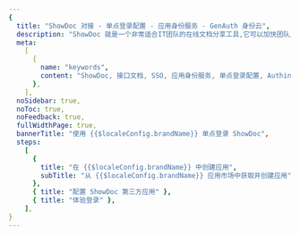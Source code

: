 ```yaml
---
{
  title: "ShowDoc 对接 - 单点登录配置 - 应用身份服务 - GenAuth 身份云",
  description: "ShowDoc 就是一个非常适合IT团队的在线文档分享工具,它可以加快团队之间沟通的效率。",
  meta:
    [
      {
        name: "keywords",
        content: "ShowDoc, 接口文档, SSO, 应用身份服务, 单点登录配置, Authing身份云",
      },
    ],
  noSidebar: true,
  noToc: true,
  noFeedback: true,
  fullWidthPage: true,
  bannerTitle: "使用 {{$localeConfig.brandName}} 单点登录 ShowDoc",
  steps:
    [
      {
        title: "在 {{$localeConfig.brandName}} 中创建应用",
        subTitle: "从 {{$localeConfig.brandName}} 应用市场中获取并创建应用",
      },
      { title: "配置 ShowDoc 第三方应用" },
      { title: "体验登录" },
    ],
}
---
```


<IntegrationDetail/>
